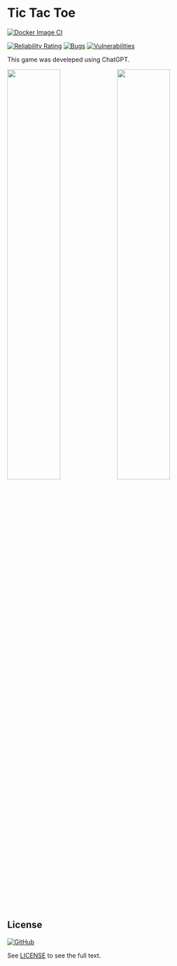 # Tic Tac Toe

[![Docker Image CI](https://github.com/aramirol/tictactoe/actions/workflows/docker-image.yml/badge.svg)](https://github.com/aramirol/tictactoe/actions/workflows/docker-image.yml)

[![Reliability Rating](https://sonarcloud.io/api/project_badges/measure?project=aramirol_tictactoe&metric=reliability_rating)](https://sonarcloud.io/summary/new_code?id=aramirol_tictactoe)
[![Bugs](https://sonarcloud.io/api/project_badges/measure?project=aramirol_tictactoe&metric=bugs)](https://sonarcloud.io/summary/new_code?id=aramirol_tictactoe)
[![Vulnerabilities](https://sonarcloud.io/api/project_badges/measure?project=aramirol_tictactoe&metric=vulnerabilities)](https://sonarcloud.io/summary/new_code?id=aramirol_tictactoe)

This game was develeped using ChatGPT.

<img src="https://aramirol.github.io/custom-resources/images/tictactoe_light.png" width="49%" /> <img src="https://aramirol.github.io/custom-resources/images/tictactoe_dark.png" width="49%" />

## License

[![GitHub](https://img.shields.io/github/license/aramirol/tictactoe)](https://github.com/aramirol/jenkins-custom/blob/main/LICENSE)

See [LICENSE](https://github.com/aramirol/jenkins-custom/blob/main/LICENSE) to see the full text.
